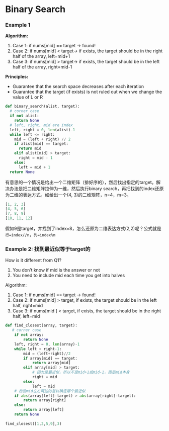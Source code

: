 # Binary Search

### Example 1

**Algorithm:** 

1. Case 1: if nums\[mid\] == target → found! 
2. Case 2: if nums\[mid\] &lt; target→ if exists, the target should be in the right half of the array, left=mid+1 
3. Case 3: if nums\[mid\] &gt; target→ if exists, the target should be in the left half of the array, right=mid-1

**Principles:**

* Guarantee that the search space decreases after each iteration
* Guarantee that the target \(if exists\) is not ruled out when we change the value of L or R

```python
def binary_search(alist, target):
  # corner case
  if not alist:
    return None
  # left, right, mid are index
  left, right = 0, len(alist)-1
  while left <= right:
    mid = (left + right) // 2
    if alist[mid] == target:
      return mid
    elif alist[mid] > target:
      right = mid - 1
    else:
      left = mid + 1
  return None
```

有意思的一个情况是给出一个二维矩阵（排好序的），然后找出指定的target。解决办法是把二维矩阵拉伸为一维，然后执行binary search，再把找到的index还原为二维的表达方式。如给出一个\(4, 3\)的二维矩阵，n=4，m=3。

```python
[1, 2, 3]
[4, 5, 6]
[7, 8, 9]
[10, 11, 12]
```

假如9是target，并找到了index=8，怎么还原为二维表达方式\(2,2\)呢？公式就是`行=index//n`，`列=index%m`  

### Example 2: 找到最近似等于target的

How is it different from Q1?

1. You don’t know if mid is the answer or not
2. You need to include mid each time you get into halves

Algorithm:

1. Case 1: if nums\[mid\] == target → found!
2. Case 2: if nums\[mid\] &gt; target, if exists, the target should be in the left half, right=mid
3. Case 3: if nums\[mid \] &lt; target, if exists, the target should be in the right half, left=mid

```python
def find_closest(array, target):
   # corner case
    if not array:
        return None
    left, right = 0, len(array)-1
    while left < right-1:
        mid = (left+right)//2
        if array[mid] == target:
            return array[mid]
        elif array[mid] > target:
            # 因为是最近似，所以不是mid+1或mid-1，而是mid本身
            right = mid
        else:
            left = mid
    # 检验mid左右两边的差以确定哪个最近似        
    if abs(array[left]-target) > abs(array[right]-target):
        return array[right]
    else:
        return array[left]
    return None
 
find_closest([1,2,5,9],3)

```

